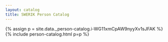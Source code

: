 ```yaml
---
layout: catalog
title: SWERIK Person Catalog
---
```

{% assign p = site.data._person-catalog.i-WG11xmCpAW9nyyXv1sJFAK %}
{% include person-catalog.html p=p %}

